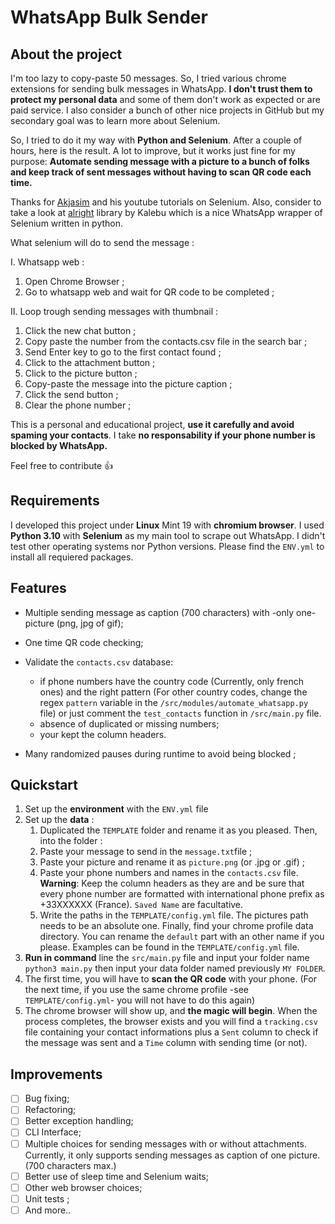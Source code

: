 # WhatsApp Bulk Sender

## About the project

I'm too lazy to copy-paste 50 messages. So, I tried various chrome extensions for sending bulk messages in WhatsApp. **I don't trust them to protect my personal data** and some of them don't work as expected or are paid service. I also consider a bunch of other nice projects in GitHub but my secondary goal was to learn more about Selenium.

So, I tried to do it my way with **Python and Selenium**. After a couple of hours, here is the result. A lot to improve, but it works just fine for my purpose:  **Automate sending message with a picture to a bunch of folks and keep track of sent messages without having to scan QR code each time.**

Thanks for [Akjasim](https://github.com/akjasim/python-automation-selenium) and his youtube tutorials on Selenium. Also, consider to take a look at [alright](https://github.com/Kalebu/alright) library by Kalebu which is a nice WhatsApp wrapper of Selenium written in python.

What selenium will do to send the message : 

I. Whatsapp web : 
 1. Open Chrome Browser ; 
 2. Go to whatsapp web and wait for QR code to be completed ;
 
II. Loop trough sending messages with thumbnail : 
 1. Click the new chat button ; 
 2. Copy paste the number from the contacts.csv file in the search bar ; 
 3. Send Enter key to go to the first contact found ; 
 4. Click to the attachment button ; 
 5. Click to the picture button ; 
 6. Copy-paste the message into the picture caption ; 
 7. Click the send button ; 
 8. Clear the phone number ;

This is a personal and educational project, **use it carefully and avoid spaming your contacts**. I take **no responsability if your phone number is blocked by WhatsApp.** 

Feel free to contribute 👍

## Requirements

I developed this project under **Linux** Mint 19 with **chromium browser**. I used **Python 3.10** with **Selenium** as my main tool to scrape out WhatsApp. I didn't test other operating systems nor Python versions. Please find the `ENV.yml` to install all requiered packages.

## Features

* Multiple sending message  as caption (700 characters) with -only one- picture (png, jpg of gif);
* One time QR code checking;
* Validate the `contacts.csv` database:

  * if phone numbers have the country code (Currently, only french ones) and the right pattern (For other country codes, change the regex `pattern` variable in the `/src/modules/automate_whatsapp.py` file) or just comment the `test_contacts` function in `/src/main.py` file.
  * absence of duplicated or missing numbers;
  * your kept the column headers.
* Many randomized pauses during runtime to avoid being blocked ;

## Quickstart

1. Set up the **environment** with the `ENV.yml` file
2. Set up the **data** :
   1. Duplicated the `TEMPLATE` folder and rename it as you pleased. Then, into the folder :
   2. Paste your message to send in the `message.txt`file ;
   3. Paste your picture and rename it as `picture.png` (or .jpg or .gif) ;
   4. Paste your phone numbers and names in the `contacts.csv` file. **Warning**: Keep the column headers as they are and be sure that every phone number are formatted with international phone prefix as +33XXXXXX (France). `Saved Name` are facultative.
   5. Write the paths in the `TEMPLATE/config.yml` file. The pictures path needs to be an absolute one. Finally, find your chrome profile data directory. You can rename the `default` part with an other name if you please. Examples can be found in the `TEMPLATE/config.yml` file.
3. **Run in command** line the `src/main.py` file and input your folder name `python3 main.py` then input your data folder named previously `MY FOLDER`.
4. The first time, you will have to **scan the QR code** with your phone. (For the next time, if you use the same chrome profile -see `TEMPLATE/config.yml`- you will not have to do this again)
5. The chrome browser will show up, and **the magic will begin**. When the process completes, the browser exists and you will find a `tracking.csv` file containing your contact informations plus a `Sent` column to check if the message was sent and a `Time` column with sending time (or not).

## Improvements

* [ ] Bug fixing;
* [ ] Refactoring;
* [ ] Better exception handling;
* [ ] CLI Interface;
* [ ] Multiple choices for sending messages with or without attachments. Currently, it only supports sending messages as caption of one picture. (700 characters max.)
* [ ] Better use of sleep time and Selenium waits;
* [ ] Other web browser choices;
* [ ] Unit tests ;
* [ ] And more..
